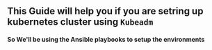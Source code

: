 ## This Guide will help you if you are setring up kubernetes cluster using `Kubeadm`

#### So We'll be using the Ansible playbooks to setup the environments
